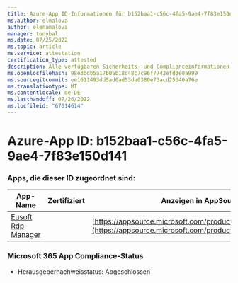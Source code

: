 ```yaml
---
title: Azure-App ID-Informationen für b152baa1-c56c-4fa5-9ae4-7f83e150d141
ms.author: elmalova
author: elenamalova
manager: tonybal
ms.date: 07/25/2022
ms.topic: article
ms.service: attestation
certification_type: attested
description: Alle verfügbaren Sicherheits- und Complianceinformationen für b152baa1-c56c-4fa5-9ae4-7f83e150d141.
ms.openlocfilehash: 98e3bdb5a17b05b18d48c7c96f7742efd3e0a999
ms.sourcegitcommit: ee1611493dd5ad0ad53da0380e73acd25340a76e
ms.translationtype: MT
ms.contentlocale: de-DE
ms.lasthandoff: 07/26/2022
ms.locfileid: "67014614"
---
```

# <a name="azure-app-id-b152baa1-c56c-4fa5-9ae4-7f83e150d141"></a>Azure-App ID: b152baa1-c56c-4fa5-9ae4-7f83e150d141


### <a name="apps-associated-with-this-id"></a>Apps, die dieser ID zugeordnet sind:
| **App-Name** | **Zertifiziert** | **Anzeigen in AppSource** |
|--------------|---------------|-----------------------|
| [Eusoft Rdp Manager](../forward/WA200004321.md) |  | [https://appsource.microsoft.com/product/office/WA200004321](https://appsource.microsoft.com/product/office/WA200004321) |

### <a name="microsoft-365-app-compliance-status"></a>Microsoft 365 App Compliance-Status
- Herausgebernachweisstatus: Abgeschlossen
